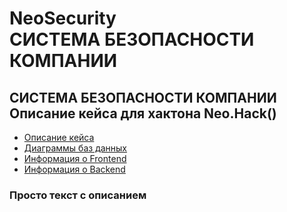 # NeoSecurity <br> СИСТЕМА БЕЗОПАСНОСТИ КОМПАНИИ

 ## СИСТЕМА БЕЗОПАСНОСТИ КОМПАНИИ <br> Описание кейса для хактона Neo.Hack()
 - [Описание кейса](https://github.com/ogyreck/NeoSecurity/blob/main/%D0%98%D0%BD%D1%84%D0%BE%D1%80%D0%BC%D0%B0%D1%86%D0%B8%D1%8F%20%D0%BE%20%D0%BF%D1%80%D0%BE%D0%B5%D0%BA%D1%82%D0%B5/README.md)
 - [Диаграммы баз данных]()
 - [Информация о Frontend](https://github.com/ogyreck/NeoSecurity/blob/main/templates/README.md)
 - [Информация о Backend]()

 ### Просто текст с описанием 


